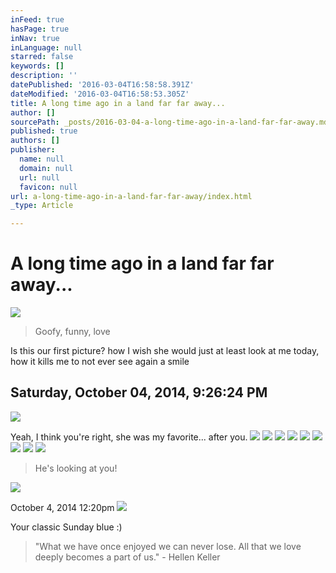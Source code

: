 ```yaml
---
inFeed: true
hasPage: true
inNav: true
inLanguage: null
starred: false
keywords: []
description: ''
datePublished: '2016-03-04T16:58:58.391Z'
dateModified: '2016-03-04T16:58:53.305Z'
title: A long time ago in a land far far away...
author: []
sourcePath: _posts/2016-03-04-a-long-time-ago-in-a-land-far-far-away.md
published: true
authors: []
publisher:
  name: null
  domain: null
  url: null
  favicon: null
url: a-long-time-ago-in-a-land-far-far-away/index.html
_type: Article

---
```

# A long time ago in a land far far away...
![](https://the-grid-user-content.s3-us-west-2.amazonaws.com/fa413645-3e33-4847-89dc-112552e9033b.jpg)

> Goofy, funny, love

Is this our first picture? how I wish she would just at least look at me today, how it kills me to not ever see again a smile

## ‎Saturday, ‎October ‎04, ‎2014, ‏‎9:26:24 PM
![](https://the-grid-user-content.s3-us-west-2.amazonaws.com/ceda3475-8ecd-42b4-93b3-311e16f86796.jpg)

Yeah, I think you're right, she was my favorite... after you.
![](https://the-grid-user-content.s3-us-west-2.amazonaws.com/7d925086-c7b4-48b3-803b-f1267309ec91.jpg)
![](https://the-grid-user-content.s3-us-west-2.amazonaws.com/d57df5bc-ea94-4814-b619-02fede4b5912.jpg)
![](https://the-grid-user-content.s3-us-west-2.amazonaws.com/ba877552-2c55-47e4-9249-752ddc822ace.jpg)
![](https://the-grid-user-content.s3-us-west-2.amazonaws.com/2a8d5a0a-8026-43c6-9008-bf1f2149ddc2.jpg)
![](https://the-grid-user-content.s3-us-west-2.amazonaws.com/a034966c-7892-47d0-bad8-1c12d5b8ab95.jpg)
![](https://the-grid-user-content.s3-us-west-2.amazonaws.com/298fd106-b442-4e71-bd1d-f91489bb567c.jpg)
![](https://the-grid-user-content.s3-us-west-2.amazonaws.com/ce4b121f-da20-4c62-ac37-10be25fafff6.jpg)
![](https://the-grid-user-content.s3-us-west-2.amazonaws.com/feb9680b-f9e6-48d7-96c0-7dfe994c0b4b.jpg)
![](https://the-grid-user-content.s3-us-west-2.amazonaws.com/b31e3afc-f893-4a36-96a3-80ae556dce48.jpg)

> He's looking at you!

![](https://the-grid-user-content.s3-us-west-2.amazonaws.com/52f0ccd5-573a-45d4-a003-064432d118e4.jpg)

October 4, 2014 12:20pm
![](https://the-grid-user-content.s3-us-west-2.amazonaws.com/53174f69-c719-4615-b1f5-fcfa8d216956.jpg)

Your classic Sunday blue :)

> "What we have once enjoyed we can never lose. All that we love deeply becomes a part of us." - Hellen Keller